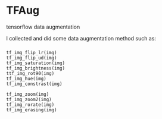 # TFAug
tensorflow data augmentation

I collected and did some data augmentation method such as:
###
    tf_img_flip_lr(img)
    tf_img_flip_ud(img)
    tf_img_saturation(img)
    tf_img_brightness(img)
    ttf_img_rot90(img)
    tf_img_hue(img)
    tf_img_constrast(img)

    tf_img_zoom(img)
    tf_img_zoom2(img)
    tf_img_rorate(img)
    tf_img_erasing(img)
